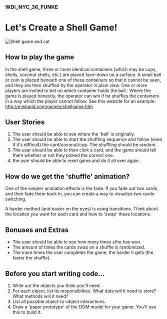 ### WDI_NYC_36_FUNKE

# Let's Create a Shell Game!

![Shell game and cat](https://encrypted-tbn3.gstatic.com/images?q=tbn:ANd9GcS2L-3nfFsTsQtoeeN4XGFheORdbLpmAH6eU3lbpeYSK9AR1EGn)

## How to play the game
In the shell game, three or more identical containers (which may be cups, shells, coconut shells, etc.) are placed face-down on a surface.
A small ball or coin is placed beneath one of these containers so that it cannot be seen, and they are then shuffled by the operator in plain view.
One or more players are invited to bet on which container holds the ball .
Where the game is played honestly, the operator can win if he shuffles the containers in a way which the player cannot follow.
See this website for an example: http://mistupid.com/games/shellgame.htm

## User Stories

1. The user should be able to see where the 'ball' is originally.
2. The user should be able to start the shuffling sequence and follow (even if it's difficult) the card/coconut/cup. The shuffling should be random.
3. The user should be able to then click a card, and the game should tell them whether or not they picked the correct one.
4. the user should be able to reset game and do it all over again.

## How do we get the 'shuffle' animation?

One of the simpler animation effects is the fade. If you fade out two cards and then fade them back in, you can create a way to visualize two cards switching.

A harder method (and easier on the eyes) is using transitions. Think about the location you want for each card and how to 'swap' these locations.

## Bonuses and Extras

- The user should be able to see how many times s/he has won.
- The amount of times the cards swap on a shuffle is randomized.
- The more times the user completes the game, the harder it gets (the faster the shuffle).

## Before you start writing code...

1. Write out the objects you think you'll need.
2. For each object, list its responsiblities.  What data will it need to store?  What methods will it need?
3. List all possible object-to-object interactions.
4. Draw a 'paper prototype' of the DOM model for your game.  You'll use this to build it.
